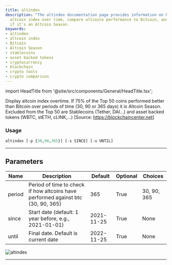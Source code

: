 ```yaml
---
title: altindex
description: "The altindex documentation page provides information on how to display"
  altcoin index over time, compare altcoins performance to Bitcoin, and interpret
  if it's an Altcoin Season.
keywords:
- altindex
- altcoin index
- Bitcoin
- Altcoin Season
- stablecoins
- asset backed tokens
- cryptocurrency
- blockchain
- crypto tools
- crypto comparison
---
```


import HeadTitle from '@site/src/components/General/HeadTitle.tsx';

<HeadTitle title="crypto/ov/altindex - Reference | OpenBB Terminal Docs" />

Display altcoin index overtime. If 75% of the Top 50 coins performed better than Bitcoin over periods of time (30, 90 or 365 days) it is Altcoin Season. Excluded from the Top 50 are Stablecoins (Tether, DAI…) and asset backed tokens (WBTC, stETH, cLINK,…) [Source: https://blockchaincenter.net]

### Usage

```python
altindex [-p {30,90,365}] [-s SINCE] [-u UNTIL]
```

---

## Parameters

| Name | Description | Default | Optional | Choices |
| ---- | ----------- | ------- | -------- | ------- |
| period | Period of time to check if how altcoins have performed against btc (30, 90, 365) | 365 | True | 30, 90, 365 |
| since | Start date (default: 1 year before, e.g., 2021-01-01) | 2021-11-25 | True | None |
| until | Final date. Default is current date | 2022-11-25 | True | None |

![altindex](https://user-images.githubusercontent.com/46355364/154068454-43dbc146-31df-4b25-bf14-0b12284afc6d.png)

---
